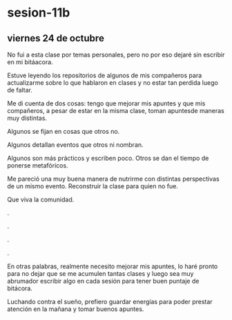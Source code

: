 # sesion-11b

## viernes 24 de octubre

No fui a esta clase por temas personales, pero no por eso dejaré sin escribir en mi bitáacora.

Estuve leyendo los repositorios de algunos de mis compañeros para actualizarme sobre lo que hablaron en clases y no estar tan perdida luego de faltar.

Me di cuenta de dos cosas: tengo que mejorar mis apuntes y que mis compañeros, a pesar de estar en la misma clase, toman apuntesde maneras muy distintas. 

Algunos se fijan en cosas que otros no.

Algunos detallan eventos que otros ni nombran.

Algunos son más prácticos y escriben poco. Otros se dan el tiempo de ponerse metafóricos.

Me pareció una muy buena manera de nutrirme con distintas perspectivas de un mismo evento. Reconstruir la clase para quien no fue.

Que viva la comunidad.


. 

.

.

.

En otras palabras, realmente necesito mejorar mis apuntes, lo haré pronto para no dejar que se me acumulen tantas clases y luego sea muy abrumador escribir algo en cada sesión para tener buen puntaje de bitácora.

Luchando contra el sueño, prefiero guardar energías para poder prestar atención en la mañana y tomar buenos apuntes.



